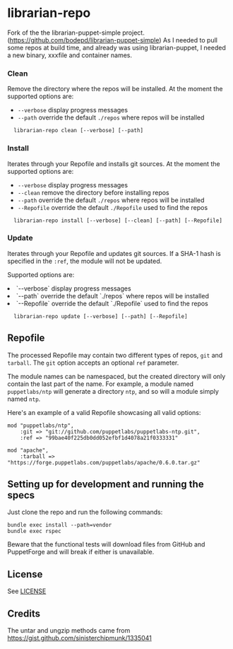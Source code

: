 # librarian-repo

Fork of the the librarian-puppet-simple project. (https://github.com/bodepd/librarian-puppet-simple)
As I needed to pull some repos at build time, and already was using librarian-puppet,
I needed a new binary, xxxfile and container names.

### Clean
Remove the directory where the repos will be installed. At the moment the supported options are:
* `--verbose` display progress messages
* `--path` override the default `./repos` where repos will be installed

```
  librarian-repo clean [--verbose] [--path]
```

### Install
Iterates through your Repofile and installs git sources. At the moment the supported options are:
* `--verbose` display progress messages
* `--clean` remove the directory before installing repos
* `--path` override the default `./repos` where repos will be installed
* `--Repofile` override the default `./Repofile` used to find the repos

```
  librarian-repo install [--verbose] [--clean] [--path] [--Repofile]
```

### Update
Iterates through your Repofile and updates git sources. If a SHA-1 hash is specified in the `:ref`, the module will not be updated.

Supported options are:<br/>
<li>`--verbose` display progress messages</li>
<li>`--path` override the default `./repos` where repos will be installed</li>
<li> `--Repofile` override the default `./Repofile` used to find the repos</li>

```
  librarian-repo update [--verbose] [--path] [--Repofile]
```

## Repofile
The processed Repofile may contain two different types of repos, `git` and `tarball`. The `git` option accepts an optional `ref` parameter.

The module names can be namespaced, but the created directory will only contain the last part of the name. For example, a module named `puppetlabs/ntp` will generate a directory `ntp`, and so will a module simply named `ntp`.

Here's an example of a valid Repofile showcasing all valid options:

```
mod "puppetlabs/ntp",
    :git => "git://github.com/puppetlabs/puppetlabs-ntp.git",
    :ref => "99bae40f225db0dd052efbf1d4078a21f0333331"

mod "apache",
    :tarball => "https://forge.puppetlabs.com/puppetlabs/apache/0.6.0.tar.gz"
```

## Setting up for development and running the specs
Just clone the repo and run the following commands:
```
bundle exec install --path=vendor
bundle exec rspec
```

Beware that the functional tests will download files from GitHub and PuppetForge and will break if either is unavailable.

## License

See [LICENSE](/LICENSE)

## Credits
The untar and ungzip methods came from https://gist.github.com/sinisterchipmunk/1335041
